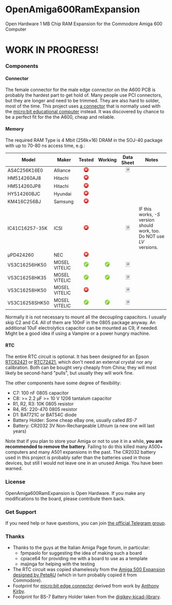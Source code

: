 # OpenAmiga600RamExpansion
Open Hardware 1 MB Chip RAM Expansion for the Commodore Amiga 600 Computer

# WORK IN PROGRESS!

### Components
#### Connector
The female connector for the male edge connector on the A600 PCB is probably the hardest part to get hold of. Many people use PCI connectors, but they are longer and need to be trimmed. They are also hard to solder, most of the time. This project uses [a connector](https://coolcomponents.co.uk/products/edge-connector-for-bbc-micro-bit) that is normally used with the [micro:bit educational computer](http://microbit.org) instead. It was discovered by chance to be a perfect fit for the the A600, cheap and reliable.

#### Memory
The required RAM Type is 4 Mbit (256k×16) DRAM in the SOJ-40 package with up to 70-80 ns access time, e.g.:

|Model         |Maker           |Tested                                                                              |Working                                                                               |Data Sheet                                                                                                                                                                 |Notes                                                                                |
|--------------|----------------|:----------------------------------------------------------------------------------:|:------------------------------------------------------------------------------------:|:-------------------------------------------------------------------------------------------------------------------------------------------------------------------------:|-------------------------------------------------------------------------------------|
|AS4C256K16E0  |Alliance        |![No](doc/no.png)  |                                                                                      |[![PDF](doc/doc.png)](http://www.dexsilicium.com/Alliance_AS4C256K16E0.pdf)                               |                                                                                     |
|HM514260AJ8   |Hitachi         |![No](doc/no.png)  |                                                                                      |                                                                                                                                                                           |                                                                                     |
|HM514260JP8   |Hitachi         |![No](doc/no.png)  |                                                                                      |                                                                                                                                                                           |                                                                                     |
|HY514260BJC   |Hyundai         |![No](doc/no.png)  |                                                                                      |                                                                                                                                                                           |                                                                                     |
|KM416C256BJ   |Samsung         |![No](doc/no.png)  |                                                                                      |                                                                                                                                                                           |                                                                                     |
|IC41C16257-35K|ICSI            |![No](doc/no.png)  |                                                                                      |[![PDF](doc/doc.png)](http://pdf.datasheetcatalog.com/datasheet2/f/0x3d8ida5x0jift9qq8jrfp8adpy.pdf)      |IF this works, _-S_ version should work, too. Do NOT use _LV_ versions.              |
|µPD424260     |NEC             |![No](doc/no.png)  |                                                                                      |                                                                                                                                                                           |                                                                                     |
|V53C16256HK50 |MOSEL VITELIC   |![Yes](doc/yes.png)|![Yes](doc/yes.png)  |[![PDF](doc/doc.png)](https://www.digchip.com/datasheets/parts/datasheet/308/V53C16256HK50-pdf.php)       |                                                                                     |
|V53C16258HK35 |MOSEL VITELIC   |![Yes](doc/yes.png)|![Yes](doc/yes.png)  |[![PDF](doc/doc.png)](https://www.digchip.com/datasheets/parts/datasheet/308/V53C16258HK35-pdf.php)       |                                                                                     |
|V53C16258HK50 |MOSEL VITELIC   |![No](doc/no.png)  |                                                                                      |[![PDF](doc/doc.png)](https://www.digchip.com/datasheets/parts/datasheet/308/V53C16258HK50-pdf.php)       |                                                                                     |
|V53C16258SHK50|MOSEL VITELIC   |![Yes](doc/yes.png)|![Yes](doc/yes.png)  |[![PDF](doc/doc.png)](https://www.digchip.com/datasheets/parts/datasheet/308/V53C16258SHK50-pdf.php)      |                                                                                     |

Normally it is not necessary to mount all the decoupling capacitors. I usually skip C2 and C4. All of them are 100nF in the 0805 package anyway. An additional 10uF electrolytics capacitor can be mounted as C9, if needed. Might be a good idea if using a Vampire or a power hungry machine.

#### RTC
The entire RTC circuit is optional. It has been designed for an Epson [RTC62421](http://pdf.datasheetcatalog.com/datasheets/90/339927_DS.pdf) or [RTC72421](http://pdf.datasheetcatalog.com/datasheet/epson/RTC-72423.pdf), which don't need an external crystal nor any calibration. Both can be bought very cheaply from China; they will most likely be second-hand "pulls", but usually they will work fine.

The other components have some degree of flexibility:
- C7: 100 nF 0805 capacitor
- C8: >= 2.2 μF >= 10 V 1206 tantalum capacitor
- R1, R2, R3: 10K 0805 resistor
- R4, R5: 220-470 0805 resistor
- D1: BAT721C or BAT54C diode
- Battery Holder: Some cheap eBay one, usually called *BS-7*
- Battery: CR2032 3V Non-Rechargeable Lithium (a new one will last years)

Note that if you plan to store your Amiga or not to use it in a while, **you are recommended to remove the battery**. Failing to do this killed many A500+ computers and many A501 expansions in the past. The CR2032 battery used in this project is probably safer than the batteries used in those devices, but still I would not leave one in an unused Amiga. You have been warned.

### License
OpenAmiga600RamExpansion is Open Hardware. If you make any modifications to the board, please contribute them back.

### Get Support
If you need help or have questions, you can join [the official Telegram group](https://t.me/joinchat/HUHdWBC9J9JnYIrvTYfZmg).

### Thanks
- Thanks to the guys at the Italian Amiga Page forum, in particular:
  - fpmpaolo for suggesting the idea of making such a board
  - cpiace64 for providing me with a board to use as a template
  - majinga for helping with the testing
- The RTC circuit was copied shamelessly from the [Amiga 500 Expansion designed by PeteAU](http://eab.abime.net/showthread.php?t=85395) (which in turn probably copied it from Commodore).
- Footprint for [micro:bit edge connector](https://coolcomponents.co.uk/products/edge-connector-for-bbc-micro-bit) derived from work by [Anthony Kirby](https://github.com/anthonykirby/kicad_microbit_connector).
- Footprint for BS-7 Battery Holder taken from the [digikey-kicad-library](https://github.com/digikey/digikey-kicad-library).
